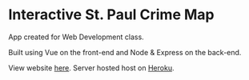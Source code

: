 # Interactive St. Paul Crime Map

App created for Web Development class.

Built using Vue on the front-end and Node & Express on the back-end.

View website [here](https://palu3492.github.io/cisc375-project-3-and-4/). Server hosted host on [Heroku](https://st-paul-crime-map.herokuapp.com/).
